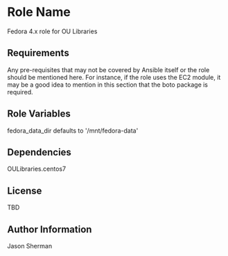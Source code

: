 Role Name
=========

Fedora 4.x role for OU Libraries

Requirements
------------

Any pre-requisites that may not be covered by Ansible itself or the role should be mentioned here. For instance, if the role uses the EC2 module, it may be a good idea to mention in this section that the boto package is required.

Role Variables
--------------

fedora_data_dir defaults to '/mnt/fedora-data'

Dependencies
------------

OULibraries.centos7


License
-------

TBD

Author Information
------------------

Jason Sherman
